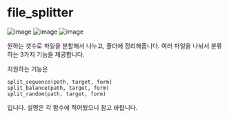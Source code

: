 # file_splitter
![image](https://user-images.githubusercontent.com/31213158/151701642-9a172bea-2a6d-49f5-9da9-a8665771ed92.png)
![image](https://user-images.githubusercontent.com/31213158/151701652-f9a7419c-b915-4040-a1e8-f9584eaa7caf.png)
![image](https://user-images.githubusercontent.com/31213158/152321012-7cb924e6-2fe8-4e9d-8581-c2fa1fc63f2d.png)

원하는 갯수로 파일을 분할해서 나누고, 폴더에 정리해줍니다. 여러 파일을 나눠서 분류하는 3가지 기능을 제공합니다.  


지원하는 기능은 

```
split_sequence(path, target, form)
split_balance(path, target, form)
split_random(path, target, form)
```
입니다. 설명은 각 함수에 적어뒀으니 참고 바랍니다.  
